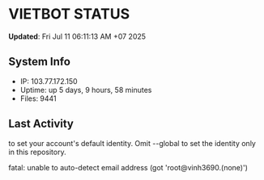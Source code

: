 # VIETBOT STATUS
**Updated**: Fri Jul 11 06:11:13 AM +07 2025

## System Info
- IP: 103.77.172.150
- Uptime: up 5 days, 9 hours, 58 minutes
- Files: 9441

## Last Activity

to set your account's default identity.
Omit --global to set the identity only in this repository.

fatal: unable to auto-detect email address (got 'root@vinh3690.(none)')

